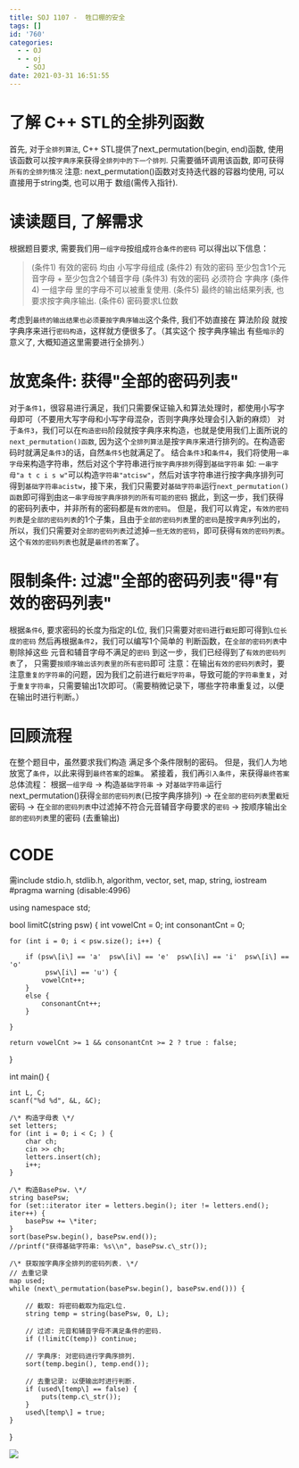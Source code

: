 ```yaml
---
title: SOJ 1107 -  牲口棚的安全
tags: []
id: '760'
categories:
  - - OJ
  - - oj
    - SOJ
date: 2021-03-31 16:51:55
---
```


# 了解 C++ STL的全排列函数

首先, 对于`全排列算法`, C++ STL提供了next\_permutation(begin, end)函数, 使用该函数可以按`字典序`来获得`全排列中的下一个排列`. 只需要循环调用该函数, 即可获得`所有的全排列情况` 注意: next\_permutation()函数对支持迭代器的容器均使用, 可以直接用于string类, 也可以用于 数组(需传入指针).

# 读读题目, 了解需求

根据题目要求, 需要我们用`一组字母`按组成`符合条件的密码` 可以得出以下信息：

> (条件1) 有效的密码 均由 小写字母组成 (条件2) 有效的密码 至少包含1个元音字母 + 至少包含2个辅音字母 (条件3) 有效的密码 必须符合 字典序 (条件4) 一组字母 里的字母不可以被重复使用. (条件5) 最终的输出结果列表, 也要求按字典序输出. (条件6) 密码要求L位数

考虑到`最终的输出结果也必须要按字典序输出`这个条件, 我们不妨直接在 算法阶段 就按字典序来进行`密码构造`，这样就方便很多了。（其实这个 按字典序输出 有些`暗示`的意义了, 大概知道这里需要进行全排列.）

# 放宽条件: 获得"全部的密码列表"

对于`条件1`，很容易进行满足，我们只需要保证输入和算法处理时，都使用小写字母即可（不要用大写字母和小写字母混杂，否则字典序处理会引入新的麻烦） 对于`条件3`，我们可以在`构造密码`阶段就按字典序来构造，也就是使用我们上面所说的`next_permutation()函数`, 因为这个`全排列算法`是按`字典序`来进行排列的。在构造密码时就满足`条件3`的话，自然`条件5`也就满足了。 结合`条件3`和`条件4`，我们将使用`一串字母`来构造字符串，然后对这个字符串进行`按字典序排列`得到`基础字符串` 如: `一串字母"a t c i s w"`可以构造`字符串"atcisw"`，然后对该字符串进行按字典序排列可得到`基础字符串acistw`，接下来，我们只需要对`基础字符串`运行`next_permutation()函数`即可得到由`这一串字母按字典序排列的所有可能的密码` 据此，到这一步，我们获得的密码列表中，并非所有的密码都是`有效的密码`。 但是，我们可以肯定，`有效的密码列表`是`全部的密码列表`的1个子集，且由于`全部的密码列表`里的`密码`是按`字典序`列出的，所以，我们只需要对`全部的密码列表`过滤掉`一些无效的密码`，即可获得`有效的密码列表`。 这个`有效的密码列表`也就是`最终的答案`了。

# 限制条件: 过滤"全部的密码列表"得"有效的密码列表"

根据`条件6`, 要求密码的长度为指定的L位, 我们只需要对`密码`进行`截短`即可得到`L位长度的密码` 然后再根据`条件2`，我们可以编写1个简单的 判断函数，在`全部的密码列表`中剔除掉这些 元音和辅音字母不满足的`密码` 到这一步，我们已经得到了`有效的密码列表`了， 只需要`按顺序输出该列表里的所有密码`即可 注意：在输出`有效的密码列表`时，要注意`重复的字符串`的问题，因为我们之前进行`截短字符串`，导致可能的`字符串重复`，对于`重复字符串`，只需要输出1次即可。（需要稍微记录下，哪些字符串重复过，以便在输出时进行判断。）

# 回顾流程

在整个题目中，虽然要求我们构造 满足多个条件限制的密码。 但是，我们人为地放宽了`条件`，以此来得到`最终答案`的`超集`。 紧接着，我们再`引入条件`，来获得`最终答案` 总体流程： 根据`一组字母` -> 构造`基础字符串` -> 对`基础字符串`运行next\_permutation()获得`全部的密码列表`(已按字典序排列) -> 在`全部的密码列表`里`截短`密码 -> 在`全部的密码列表`中过滤掉不符合元音辅音字母要求的`密码` -> 按顺序输出`全部的密码列表`里的密码 (去重输出)

# CODE

需include stdio.h, stdlib.h, algorithm, vector, set, map, string, iostream
#pragma warning (disable:4996)

using namespace std;

bool limitC(string psw) {
    int vowelCnt = 0;
    int consonantCnt = 0;

    for (int i = 0; i < psw.size(); i++) {

        if (psw\[i\] == 'a'  psw\[i\] == 'e'  psw\[i\] == 'i'  psw\[i\] == 'o'
             psw\[i\] == 'u') {
            vowelCnt++;
        }
        else {
            consonantCnt++;
        }

    }

    return vowelCnt >= 1 && consonantCnt >= 2 ? true : false;
}

int main() {

    int L, C;
    scanf("%d %d", &L, &C);

    /\* 构造字母表 \*/
    set letters;
    for (int i = 0; i < C; ) {
        char ch;
        cin >> ch;
        letters.insert(ch);
        i++;
    }

    /\* 构造BasePsw. \*/
    string basePsw;
    for (set::iterator iter = letters.begin(); iter != letters.end(); iter++) {
        basePsw += \*iter;
    }
    sort(basePsw.begin(), basePsw.end());
    //printf("获得基础字符串: %s\\n", basePsw.c\_str());

    /\* 获取按字典序全排列的密码列表. \*/
    // 去重记录
    map used;
    while (next\_permutation(basePsw.begin(), basePsw.end())) {

        // 截取: 将密码截取为指定L位.
        string temp = string(basePsw, 0, L);

        // 过滤: 元音和辅音字母不满足条件的密码.
        if (!limitC(temp)) continue;

        // 字典序: 对密码进行字典序排列.
        sort(temp.begin(), temp.end());

        // 去重记录: 以便输出时进行判断.
        if (used\[temp\] == false) {
            puts(temp.c\_str());
        }
        used\[temp\] = true;
    }

} 

[![](https://i.loli.net/2021/03/31/Mqp35bmK1ElPyTL.jpg)](https://i.loli.net/2021/03/31/Mqp35bmK1ElPyTL.jpg)